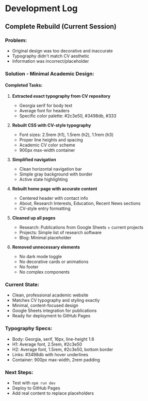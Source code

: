 # Development Log

## Complete Rebuild (Current Session)

### Problem:
- Original design was too decorative and inaccurate
- Typography didn't match CV aesthetic
- Information was incorrect/placeholder

### Solution - Minimal Academic Design:

#### Completed Tasks:
1. **Extracted exact typography from CV repository**
   - Georgia serif for body text
   - Average font for headers
   - Specific color palette: #2c3e50, #3498db, #333

2. **Rebuilt CSS with CV-style typography**
   - Font sizes: 2.5rem (h1), 1.5rem (h2), 1.1rem (h3)
   - Proper line heights and spacing
   - Academic CV color scheme
   - 900px max-width container

3. **Simplified navigation**
   - Clean horizontal navigation bar
   - Simple gray background with border
   - Active state highlighting

4. **Rebuilt home page with accurate content**
   - Centered header with contact info
   - About, Research Interests, Education, Recent News sections
   - CV-style entry formatting

5. **Cleaned up all pages**
   - Research: Publications from Google Sheets + current projects
   - Projects: Simple list of research software
   - Blog: Minimal placeholder

6. **Removed unnecessary elements**
   - No dark mode toggle
   - No decorative cards or animations
   - No footer
   - No complex components

### Current State:
- Clean, professional academic website
- Matches CV typography and styling exactly
- Minimal, content-focused design
- Google Sheets integration for publications
- Ready for deployment to GitHub Pages

### Typography Specs:
- Body: Georgia, serif, 16px, line-height 1.6
- H1: Average font, 2.5rem, #2c3e50
- H2: Average font, 1.5rem, #2c3e50, bottom border
- Links: #3498db with hover underlines
- Container: 900px max-width, 2rem padding

### Next Steps:
- Test with `npm run dev`
- Deploy to GitHub Pages
- Add real content to replace placeholders